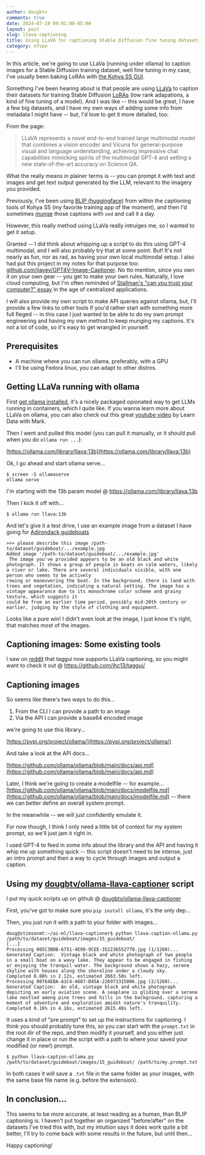 ```yaml
---
author: dougbtv
comments: true
date: 2024-07-19 09:01:00-05:00
layout: post
slug: llava-captioning
title: Using LLaVA for captioning Stable Diffusion fine tuning datasets
category: nfvpe
---
```


In this article, we're going to use LLaVa (running under ollama) to caption images for a Stable Diffusion training dataset, well fine tuning in my case, I've usually been baking LoRAs with [the Kohya SS GUI](https://github.com/bmaltais/kohya_ss).

Something I've been hearing about is that people are using [LLaVa](https://llava-vl.github.io/) to caption their datasets for training Stable Diffusion [LoRAs](https://stable-diffusion-art.com/lora/) (low rank adapations, a kind of fine tuning of a model). And I was like -- this would be great, I have a few big datasets, and I have my own ways of adding some info from metadata I might have -- but, I'd love to get it more detailed, too.

From the page:

> LLaVA represents a novel end-to-end trained large multimodal model that combines a vision encoder and Vicuna for general-purpose visual and language understanding, achieving impressive chat capabilities mimicking spirits of the multimodal GPT-4 and setting a new state-of-the-art accuracy on Science QA.

What the really means in plainer terms is -- you can prompt it with text and images and get text output generated by the LLM, relevant to the imagery you provided.

Previously, I've been using [BLIP (huggingface)](https://huggingface.co/Salesforce/blip-image-captioning-large) from within the captioning tools of Kohya SS (my favorite training app of the moment), and then I'd sometimes [munge](http://catb.org/jargon/html/M/munge.html) those captions with `sed` and call it a day.

However, this really method using LLaVa really intruiges me, so I wanted to get it setup.

Granted -- I did think about whipping up a script to do this using GPT-4 multimodal, and I will also probably try that at some point. But! It's not nearly as fun, nor as rad, as having your own local multimodal setup. I also had put this project in my notes for that purpose too: [github.com/jiayev/GPT4V-Image-Captioner](https://github.com/jiayev/GPT4V-Image-Captioner). No tto mention, since you own it on your own gear -- you get to make your own rules. Naturally, I love cloud computing, but I'm often reminded of [Stallman's "can you trust your computer?" essay](https://www.gnu.org/philosophy/can-you-trust.en.html) in the age of centralized applications.

I will also provide my own script to make API queries against ollama, but, I'll provide a few links to other tools if you'd rather start with something more full fleged -- in this case I just wanted to be able to do my own prompt engineering and having my own method to keep munging my captions. It's not a lot of code, so it's easy to get wrangled in yourself.

## Prerequisites

* A machine where you can run ollama, preferably, with a GPU
* I'll be using Fedora linux, you can adapt to other distros.

## Getting LLaVa running with ollama

First [get ollama installed](https://ollama.com/download/linux), it's a nicely packaged opionated way to get LLMs running in containers, which I quite like. If you wanna learn more about LLaVa on ollama, you can also check out this great [youtube video](https://www.youtube.com/watch?v=jXUv8mlQHq0) by Learn Data with Mark.

Then I went and pulled this model (you can pull it manually, or it should pull when you do `ollama run ...`):

[https://ollama.com/library/llava:13b](https://ollama.com/library/llava:13b)

Ok, I go ahead and start ollama serve...

```
$ screen -S ollamaserve
ollama serve
```

I'm starting with the 13b param model @ https://ollama.com/library/llava:13b

Then I kick it off with...

```
$ ollama run llava:13b
```

And let's give it a test drive, I use an example image from a dataset I have going for [Adirondack guideboats](https://en.wikipedia.org/wiki/Adirondack_guideboat)

```
>>> please describe this image /path-to/dataset/guideboat/.../example.jpg
Added image '/path-to/dataset/guideboat/.../example.jpg'
 The image you've provided appears to be an old black and white photograph. It shows a group of people in boats on calm waters, likely a river or lake. There are several individuals visible, with one person who seems to be actively
rowing or maneuvering the boat. In the background, there is land with trees and vegetation, indicating a natural setting. The image has a vintage appearance due to its monochrome color scheme and grainy texture, which suggests it 
could be from an earlier time period, possibly mid-20th century or earlier, judging by the style of clothing and equipment.
```

Looks like a pure win! I didn't even look at the image, I just know it's right, that matches most of the images.

## Captioning images: Some existing tools

I saw on [reddit](https://www.reddit.com/r/StableDiffusion/comments/191u4rh/taggui_now_supports_llava_captioning/) that taggui now supports LLaVa captioning, so you might want to check it out @ https://github.com/jhc13/taggui/

## Captioning images

So seems like there's two ways to do this...

1. From the CLI I can provide a path to an image
2. Via the API I can provide a base64 encoded image

we're going to use this library...

[https://pypi.org/project/ollama/](https://pypi.org/project/ollama/)

And take a look at the API docs...

[https://github.com/ollama/ollama/blob/main/docs/api.md](https://github.com/ollama/ollama/blob/main/docs/api.md)

Later, I think we're going to create a modelfile -- for example... [https://github.com/ollama/ollama/blob/main/docs/modelfile.md](https://github.com/ollama/ollama/blob/main/docs/modelfile.md) -- there we can better define an overall system prompt.

In the meanwhile -- we will just confidently emulate it.

For now though, I think I only need a little bit of context for my system prompt, so we'll just jam it right in.

I used GPT-4 to feed in some info about the library and the API and having it whip me up something quick -- this script doesn't need to be intense, just an intro prompt and then a way to cycle through images and output a caption.

## Using my [dougbtv/ollama-llava-captioner](https://github.com/dougbtv/ollama-llava-captioner) script

I put my quick scripts up on github  @ [dougbtv/ollama-llava-captioner](https://github.com/dougbtv/ollama-llava-captioner)

First, you've got to make sure you `pip install ollama`, it's the only dep...

Then, you just run it with a path to your folder with images...

```
doug@stimsonmt:~/ai-ml/llava-captioner$ python llava-caption-ollama.py /path/to/dataset/guideboat/images/15_guideboat/
[...]
Processing 005C3BDB-6751-4E98-9CEE-352236552770.jpg (1/1260)...
Generated Caption:  Vintage black and white photograph of two people in a small boat on a wavy lake. They appear to be engaged in fishing or enjoying the tranquil water. The background shows a hazy, serene skyline with houses along the shoreline under a cloudy sky.
Completed 0.08% in 2.12s, estimated 2663.50s left.
Processing 00764EBA-A1C4-4687-B45A-226973315006.jpg (2/1260)...
Generated Caption:  An old, vintage black and white photograph depicting an early aviation scene. A seaplane is gliding over a serene lake nestled among pine trees and hills in the background, capturing a moment of adventure and exploration amidst nature's tranquility.
Completed 0.16% in 4.16s, estimated 2615.48s left.
```

It uses a kind of "pre prompt" to set up the instructions for captioning. I think you should probably tune this, so you can start with the `prompt.txt` in the root dir of the repo, and then modify it yourself, and you either just change it in place or run the script with a path to where your saved your modified (or new!) prompt.

```
$ python llava-caption-ollama.py /path/to/dataset/guideboat/images/15_guideboat/ /path/to/my.prompt.txt
```

In both cases it will save a `.txt` file in the same folder as your images, with the same base file name (e.g. before the extension).

## In conclusion...

This seems to be more accurate, at least reading as a human, than BLIP captioning is. I haven't put together an organized "before/after" on the datasets I've tried this with, but my intuition says it does work quite a bit better, I'll try to come back with some results in the future, but until then...

Happy captioning!